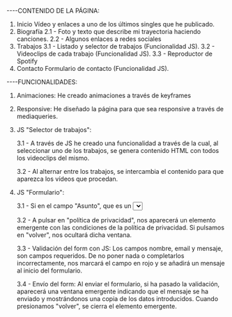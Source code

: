 
----CONTENIDO DE LA PÁGINA:

1. Inicio
    Vídeo y enlaces a uno de los últimos singles que he publicado.
2. Biografía
    2.1 - Foto y texto que describe mi trayectoria haciendo canciones.
    2.2 - Algunos enlaces a redes sociales
3. Trabajos
    3.1 - Listado y selector de trabajos (Funcionalidad JS).
    3.2 - Videoclips de cada trabajo (Funcionalidad JS).
    3.3 - Reproductor de Spotify
4. Contacto
    Formulario de contacto (Funcionalidad JS).

----FUNCIONALIDADES:

1. Animaciones: He creado animaciones a través de keyframes

2. Responsive: He diseñado la página para que sea responsive a través de mediaqueries.

3. JS "Selector de trabajos":

    3.1 - A través de JS he creado una funcionalidad a través de la cual, al seleccionar uno de los trabajos, se genera contenido HTML con todos los videoclips del mismo.

    3.2 - Al alternar entre los trabajos, se intercambia el contenido para que aparezca los vídeos que procedan.

4. JS "Formulario":

    3.1 - Si en el campo "Asunto", que es un <select>, elegimos la opción de "Otros", aparecerá un nuevo <input> de tipo texto en el que podemos describir el asunto.

    3.2 - A pulsar en "política de privacidad", nos aparecerá un elemento emergente con las condiciones de la política de privacidad. Si pulsamos en "volver", nos ocultará dicha ventana.

    3.3 - Validación del form con JS: Los campos nombre, email y mensaje, son campos requeridos. De no poner nada o completarlos incorrectamente, nos marcará el campo en rojo y se añadirá un mensaje al inicio del formulario.
    
    3.4 - Envío del form: Al enviar el formulario, si ha pasado la validación, aparecerá una ventana emergente indicando que el mensaje se ha enviado y mostrándonos una copia de los datos introducidos. Cuando presionamos "volver", se cierra el elemento emergente.